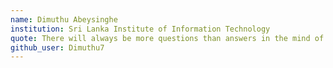 ```yaml
---
name: Dimuthu Abeysinghe
institution: Sri Lanka Institute of Information Technology
quote: There will always be more questions than answers in the mind of a well-educated person
github_user: Dimuthu7
---
```

